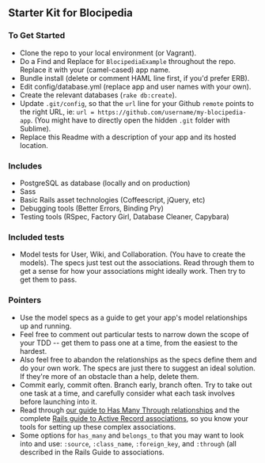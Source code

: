 ## Starter Kit for Blocipedia


### To Get Started

- Clone the repo to your local environment (or Vagrant).
- Do a Find and Replace for `BlocipediaExample` throughout the repo. Replace it with your (camel-cased) app name.
- Bundle install (delete or comment HAML line first, if you'd prefer ERB).
- Edit config/database.yml (replace app and user names with your own).
- Create the relevant databases (`rake db:create`).
- Update `.git/config`, so that the `url` line for your Github `remote` points to the right URL, ie: `url = https://github.com/username/my-blocipedia-app`. (You might have to directly open the hidden `.git` folder with Sublime).
- Replace this Readme with a description of your app and its hosted location.


### Includes

- PostgreSQL as database (locally and on production)
- Sass
- Basic Rails asset technologies (Coffeescript, jQuery, etc)
- Debugging tools (Better Errors, Binding Pry)
- Testing tools (RSpec, Factory Girl, Database Cleaner, Capybara)


### Included tests

- Model tests for User, Wiki, and Collaboration. (You have to create the models). The specs just test out the associations. Read through them to get a sense for how your associations might ideally work. Then try to get them to pass.


### Pointers

- Use the model specs as a guide to get your app's model relationships up and running.
- Feel free to comment out particular tests to narrow down the scope of your TDD -- get them to pass one at a time, from the easiest to the hardest.
- Also feel free to abandon the relationships as the specs define them and do your own work. The specs are just there to suggest an ideal solution. If they're more of an obstacle than a help, delete them.
- Commit early, commit often. Branch early, branch often. Try to take out one task at a time, and carefully consider what each task involves before launching into it. 
- Read through [our guide to Has Many Through relationships](https://www.bloc.io/resources/has-many-through) and the complete [Rails guide to Active Record associations](http://guides.rubyonrails.org/association_basics.html), so you know your tools for setting up these complex associations.
- Some options for `has_many` and `belongs_to` that you may want to look into and use: `:source`, `:class_name`, `:foreign_key`, and `:through` (all described in the Rails Guide to associations.